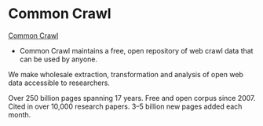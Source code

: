 # Common Crawl

[Common Crawl](https://commoncrawl.org/)
- Common Crawl maintains a free, open repository of web crawl data that can be used by anyone.

We make wholesale extraction, transformation and analysis of open web data accessible to researchers.

Over 250 billion pages spanning 17 years.
Free and open corpus since 2007.
Cited in over 10,000 research papers.
3–5 billion new pages added each month.